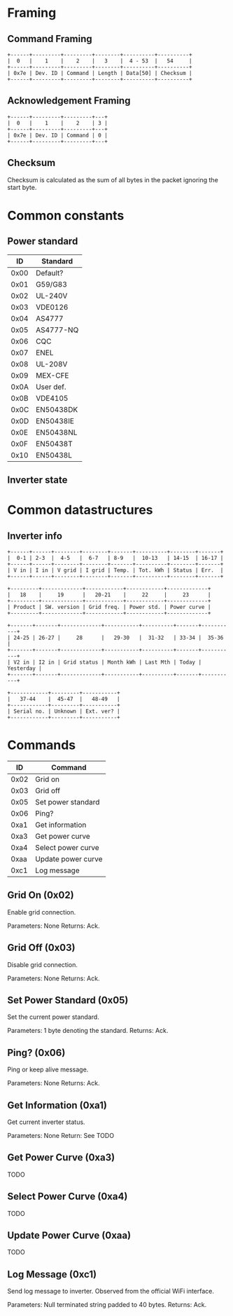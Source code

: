 
# Framing

## Command Framing

    +------+---------+---------+--------+----------+----------+
    |  0   |    1    |    2    |   3    |  4 - 53  |   54     |
    +------+---------+---------+--------+----------+----------+
    | 0x7e | Dev. ID | Command | Length | Data[50] | Checksum |
    +------+---------+---------+--------+----------+----------+

## Acknowledgement Framing

    +------+---------+---------+---+
    |  0   |    1    |    2    | 3 |
    +------+---------+---------+---+
    | 0x7e | Dev. ID | Command | 0 |
    +------+---------+---------+---+

## Checksum

Checksum is calculated as the sum of all bytes in the packet ignoring
the start byte.

# Common constants

## Power standard

| ID   | Standard  |
| ---- | --------- |
| 0x00 | Default?  |
| 0x01 | G59/G83   |
| 0x02 | UL-240V   |
| 0x03 | VDE0126   |
| 0x04 | AS4777    |
| 0x05 | AS4777-NQ |
| 0x06 | CQC       |
| 0x07 | ENEL      |
| 0x08 | UL-208V   |
| 0x09 | MEX-CFE   |
| 0x0A | User def. |
| 0x0B | VDE4105   |
| 0x0C | EN50438DK |
| 0x0D | EN50438IE |
| 0x0E | EN50438NL |
| 0x0F | EN50438T  |
| 0x10 | EN50438L  |

## Inverter state


# Common datastructures

## Inverter info

    +------+------+--------+--------+-------+----------+--------+-------+
    |  0-1 | 2-3  |  4-5   |  6-7   | 8-9   |  10-13   | 14-15  | 16-17 |
    +------+------+--------+--------+-------+----------+--------+-------+
    | V in | I in | V grid | I grid | Temp. | Tot. kWh | Status | Err.  |
    +------+------+--------+--------+-------+----------+--------+-------+

    +---------+-------------+------------+------------+-------------+
    |   18    |     19      |   20-21    |     22     |     23      |
    +---------+-------------+------------+------------+-------------+
    | Product | SW. version | Grid freq. | Power std. | Power curve |
    +---------+-------------+------------+------------+-------------+

    +-------+-------+-------------+-----------+----------+-------+-----------+
    | 24-25 | 26-27 |     28      |   29-30   |  31-32   | 33-34 |  35-36    |
    +-------+-------+-------------+-----------+----------+-------+-----------+
    | V2 in | I2 in | Grid status | Month kWh | Last Mth | Today | Yesterday |
    +-------+-------+-------------+-----------+----------+-------+-----------+

    +------------+---------+-----------+
    |   37-44    |  45-47  |   48-49   |
    +------------+---------+-----------+
    | Serial no. | Unknown | Ext. ver? |
    +------------+---------+-----------+

# Commands

| ID   | Command            |
| ---- | -----------------  |
| 0x02 | Grid on            |
| 0x03 | Grid off           |
| 0x05 | Set power standard |
| 0x06 | Ping?              |
| 0xa1 | Get information    |
| 0xa3 | Get power curve    |
| 0xa4 | Select power curve |
| 0xaa | Update power curve |
| 0xc1 | Log message        |

## Grid On (0x02)

Enable grid connection.

Parameters: None
Returns: Ack.

## Grid Off (0x03)

Disable grid connection.

Parameters: None
Returns: Ack.

## Set Power Standard (0x05)

Set the current power standard.

Parameters: 1 byte denoting the standard.
Returns: Ack.


## Ping? (0x06)

Ping or keep alive message.

Parameters: None
Returns: Ack.

## Get Information (0xa1)

Get current inverter status.

Parameters: None
Return: See TODO

## Get Power Curve (0xa3)

TODO

## Select Power Curve (0xa4)

TODO

## Update Power Curve (0xaa)

TODO

## Log Message (0xc1)

Send log message to inverter. Observed from the official WiFi
interface.

Parameters: Null terminated string padded to 40 bytes.
Returns: Ack.
